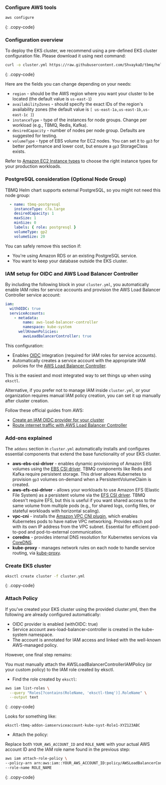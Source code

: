 ### Configure AWS tools

```bash
aws configure
```
{: .copy-code}

### Configuration overview

To deploy the EKS cluster, we recommend using a pre-defined EKS cluster configuration file.
Please download it using next command:

```bash
curl -o cluster.yml https://raw.githubusercontent.com/ShvaykaD/tbmq/helm-aws/k8s/helm/aws/cluster.yml
```
{: .copy-code}

Here are the fields you can change depending on your needs:
- `region` - should be the AWS region where you want your cluster to be located (the default value is `us-east-1`)
- `availabilityZones` - should specify the exact IDs of the region's availability zones (the default value is `[ us-east-1a,us-east-1b,us-east-1c ]`)
- `instanceType` - type of the instances for node groups. Change per workload (e.g., TBMQ, Redis, Kafka).
- `desiredCapacity` - number of nodes per node group. Defaults are suggested for testing.
- `volumeType` - type of EBS volume for EC2 nodes. You can set it to `gp3` for better performance and lower cost, but ensure a `gp3` StorageClass exists.

Refer to [Amazon EC2 Instance types](https://aws.amazon.com/ec2/instance-types/)
to choose the right instance types for your production workloads.

### PostgreSQL consideration (Optional Node Group)

TBMQ Helm chart supports external PostgreSQL, so you might not need this node group:

```yaml
  - name: tbmq-postgresql
    instanceType: c7a.large
    desiredCapacity: 1
    maxSize: 1
    minSize: 0
    labels: { role: postgresql }
    volumeType: gp2
    volumeSize: 20
```

You can safely remove this section if:

 - You're using Amazon RDS or an existing PostgreSQL service.
 - You want to keep your database outside the EKS cluster.

###  IAM setup for OIDC and AWS Load Balancer Controller

By including the following block in your `cluster.yml`, you automatically enable IAM roles for service accounts and provision the AWS Load Balancer Controller service account:

```yaml
iam:
  withOIDC: true
  serviceAccounts:
    - metadata:
        name: aws-load-balancer-controller
        namespace: kube-system
      wellKnownPolicies:
        awsLoadBalancerController: true
```

This configuration:
 - Enables [OIDC](https://docs.aws.amazon.com/eks/latest/userguide/enable-iam-roles-for-service-accounts.html) integration (required for IAM roles for service accounts).
 - Automatically creates a service account with the appropriate IAM policies for the [AWS Load Balancer Controller](https://docs.aws.amazon.com/eks/latest/userguide/aws-load-balancer-controller.html).

This is the easiest and most integrated way to set things up when using `eksctl`.

Alternative, if you prefer not to manage IAM inside `cluster.yml`, or your organization requires manual IAM policy creation, you can set it up manually after cluster creation.

Follow these official guides from AWS: 

- [Create an IAM OIDC provider for your cluster](https://docs.aws.amazon.com/eks/latest/userguide/enable-iam-roles-for-service-accounts.html)
- [Route internet traffic with AWS Load Balancer Controller](https://docs.aws.amazon.com/eks/latest/userguide/aws-load-balancer-controller.html)

### Add-ons explained

The `addons` section in `cluster.yml` automatically installs and configures essential components that extend the base functionality of your EKS cluster.

 - **aws-ebs-csi-driver** - enables dynamic provisioning of Amazon EBS volumes using the [EBS CSI driver](https://docs.aws.amazon.com/eks/latest/userguide/ebs-csi.html).
   TBMQ components like Redis and Kafka require persistent storage. This driver allows Kubernetes to provision `gp3` volumes on-demand when a PersistentVolumeClaim is created.
 - **aws-efs-csi-driver** - allows your workloads to use Amazon EFS (Elastic File System) as a persistent volume via the [EFS CSI driver](https://docs.aws.amazon.com/eks/latest/userguide/efs-csi.html).
   TBMQ doesn't require EFS, but this is useful if you want shared access to the same volume from multiple pods (e.g., for shared logs, config files, or stateful workloads with horizontal scaling).
 - **vpc-cni** - installs the [Amazon VPC CNI plugin](https://docs.aws.amazon.com/eks/latest/userguide/managing-vpc-cni.html), which enables Kubernetes pods to have native VPC networking. 
   Provides each pod with its own IP address from the VPC subnet. Essential for efficient pod-to-pod and pod-to-external communication.
 - **coredns** - provides internal DNS resolution for Kubernetes services via [CoreDNS](https://kubernetes.io/docs/concepts/services-networking/dns-pod-service/).
 - **kube-proxy** - manages network rules on each node to handle service routing, via [kube-proxy](https://kubernetes.io/docs/concepts/services-networking/service/#kube-proxy).

### Create EKS cluster

```bash
eksctl create cluster -f cluster.yml
```
{: .copy-code}


### Attach Policy

If you've created your EKS cluster using the provided cluster.yml, then the following are already configured automatically:
 - OIDC provider is enabled (withOIDC: true)
 - Service account aws-load-balancer-controller is created in the kube-system namespace.
 - The account is annotated for IAM access and linked with the well-known AWS-managed policy.

However, one final step remains:

You must manually attach the AWSLoadBalancerControllerIAMPolicy (or your custom policy) to the IAM role created by eksctl.

 - Find the role created by `eksctl`:

```bash
aws iam list-roles \
  --query "Roles[?contains(RoleName, 'eksctl-tbmq')].RoleName" \
  --output text
```
{: .copy-code}

Looks for something like:

```text
eksctl-tbmq-addon-iamserviceaccount-kube-syst-Role1-XYZ123ABC
```

 - Attach the policy:

Replace both `YOUR_AWS_ACCOUNT_ID` and `ROLE_NAME` with your actual AWS account ID and the IAM role name found in the previous step:

```bash
aws iam attach-role-policy \
--policy-arn arn:aws:iam::YOUR_AWS_ACCOUNT_ID:policy/AWSLoadBalancerControllerIAMPolicy \
--role-name ROLE_NAME
```
{: .copy-code}
